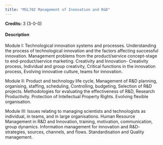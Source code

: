```yaml
---
title: "MSL702 Management of Innovation and R&D"
---
```

**Credits:** 3 (3-0-0)

#### Description
Module I: Technological innovation systems and processes. Understanding the process of technological innovation and the factors affecting successful innovation. Management problems from the product/service concept-stage to end-product/service marketing. Creativity and Innovation- Creativity process, Individual and group creativity, Critical functions in the innovation process, Evolving innovative culture, teams for innovation.

Module II: Product and technology life cycle, Management of R&D planning, organising, staffing, scheduling, Controlling, budgeting, Selection of R&D projects. Methodologies for evaluating the effectiveness of R&D, Research Productivity. Protection of Intellectual Property Rights. Evolving flexible organisation.

Module III: Issues relating to managing scientists and technologists as individual, in teams, and in large organisations. Human Resource Management in R&D and Innovation, training, motivation, communication, group dynamics. Information management for innovation and R&D- strategies, sources, channels, and flows. Standardisation and Quality management.